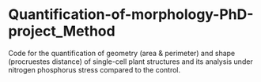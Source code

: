 # Quantification-of-morphology-PhD-project_Method

Code for the quantification of geometry (area & perimeter) and shape (procruestes distance) of single-cell plant structures and its analysis under nitrogen 
phosphorus stress compared to the control.
